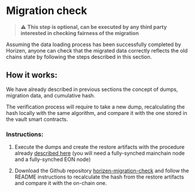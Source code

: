 # Migration check

> :warning: **This step is optional, can be executed by any third party interested in checking fairness of the migration** 

Assuming the data loading process has been successfully completed by Horizen, anyone can check that the migrated data correctly reflects the old chains state by following the steps described in this section.

## How it works:

We have already described in previous sections the concept of dumps, migration data, and cumulative hash.

The verification process will require to take a new dump, recalculating the hash locally with the same algorithm, and compare it with the one stored in the vault smart contracts. <br/>


### Instructions: 

1. Execute the dumps and create the restore artifacts with the procedure already [described here](./04-dump-execution.md) (you will need a fully-synched mainchain node and a fully-synched EON node)

2. Download the Github repository [horizen-migration-check](https://github.com/HorizenOfficial/horizen-migration-check) and follow the README instructions to recalculate the hash from the restore artifacts and compare it with the on-chain one.
